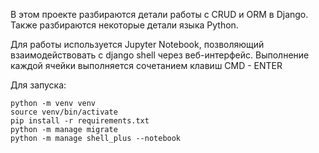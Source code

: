 В этом проекте разбираются детали работы с CRUD и ORM в Django.
Также разбираются некоторые детали языка Python.

Для работы используется Jupyter Notebook, позволяющий взаимодействовать с django shell через веб-интерфейс. Выполнение каждой ячейки выполняется сочетанием клавиш CMD - ENTER

Для запуска:

```
python -m venv venv
source venv/bin/activate
pip install -r requirements.txt
python -m manage migrate
python -m manage shell_plus --notebook
```
